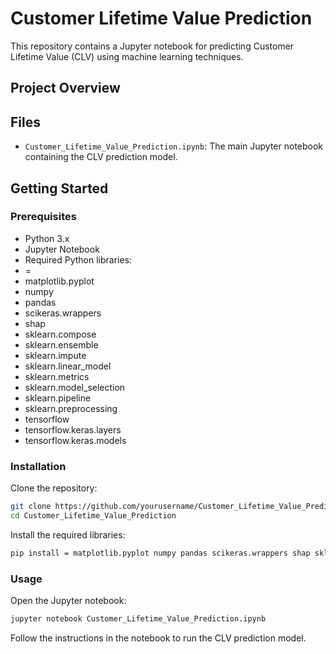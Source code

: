 # Customer Lifetime Value Prediction

This repository contains a Jupyter notebook for predicting Customer Lifetime Value (CLV) using machine learning techniques.

## Project Overview



## Files

- `Customer_Lifetime_Value_Prediction.ipynb`: The main Jupyter notebook containing the CLV prediction model.

## Getting Started

### Prerequisites

- Python 3.x
- Jupyter Notebook
- Required Python libraries:
- =
- matplotlib.pyplot
- numpy
- pandas
- scikeras.wrappers
- shap
- sklearn.compose
- sklearn.ensemble
- sklearn.impute
- sklearn.linear_model
- sklearn.metrics
- sklearn.model_selection
- sklearn.pipeline
- sklearn.preprocessing
- tensorflow
- tensorflow.keras.layers
- tensorflow.keras.models

### Installation

Clone the repository:

```bash
git clone https://github.com/yourusername/Customer_Lifetime_Value_Prediction.git
cd Customer_Lifetime_Value_Prediction
```

Install the required libraries:

```bash
pip install = matplotlib.pyplot numpy pandas scikeras.wrappers shap sklearn.compose sklearn.ensemble sklearn.impute sklearn.linear_model sklearn.metrics sklearn.model_selection sklearn.pipeline sklearn.preprocessing tensorflow tensorflow.keras.layers tensorflow.keras.models
```

### Usage

Open the Jupyter notebook:

```bash
jupyter notebook Customer_Lifetime_Value_Prediction.ipynb
```

Follow the instructions in the notebook to run the CLV prediction model.


